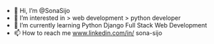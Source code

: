 - 👋 Hi, I’m @SonaSijo
- 👀 I’m interested in 
      > web development
      > python developer
- 🌱 I’m currently learning Python Django Full Stack Web Development
- 📫 How to reach me
  www.linkedin.com/in/ sona-sijo

<!---
SonaSijo22/SonaSijo22 is a ✨ special ✨ repository because its `README.md` (this file) appears on your GitHub profile.
You can click the Preview link to take a look at your changes.
--->
